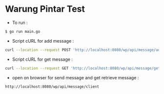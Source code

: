# Warung Pintar Test

* To run :

```sh
$ go run main.go
```
* Script cURL for add message :
```sh
curl --location --request POST 'http://localhost:8080/wp/api/message/add?message=Test'
```
* Script cURL for get message :
```sh
curl --location --request GET 'http://localhost:8080/wp/api/message/get'
```
* open on browser for send message and get retrieve message :
```sh
http://localhost:8080/wp/api/message/client
```
